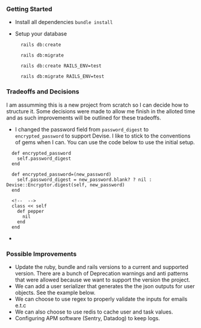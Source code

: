 ### Getting Started

- Install all dependencies `bundle install`

- Setup your database

  ```
    rails db:create

    rails db:migrate

    rails db:create RAILS_ENV=test

    rails db:migrate RAILS_ENV=test
  ```

### Tradeoffs and Decisions

I am assumming this is a new project from scratch so I can decide how to structure it. Some decisions were made to allow me finish in the alloted time and as such improvements will be outlined for these tradeoffs.

- I changed the password field from `password_digest` to `encrypted_password` to support Devise. I like to stick to the conventions of gems when I can.
  You can use the code below to use the initial setup.

```
  def encrypted_password
    self.password_digest
  end

  def encrypted_password=(new_password)
    self.password_digest = new_password.blank? ? nil : Devise::Encryptor.digest(self, new_password)
  end

  <!--  -->
  class << self
    def pepper
      nil
    end
  end
```

-

### Possible Improvements

- Update the ruby, bundle and rails versions to a current and supported version. There are a bunch of Deprecation warnings and anti patterns that were allowed because we want to support the version the project.
- We can add a user serializer that generates the the json outputs for user objects. See the example below.
- We can choose to use regex to properly validate the inputs for emails e.t.c
- We can also choose to use redis to cache user and task values.
- Configuring APM software (Sentry, Datadog) to keep logs.
